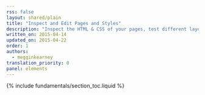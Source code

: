 ```yaml
---
rss: false
layout: shared/plain
title: "Inspect and Edit Pages and Styles"
description: "Inspect the HTML & CSS of your pages, test different layouts, and live-edit CSS."
written_on: 2015-04-14
updated_on: 2015-04-22
order: 1
authors:
  - megginkearney
translation_priority: 0
panel: elements
---
```


{% include fundamentals/section_toc.liquid %}
